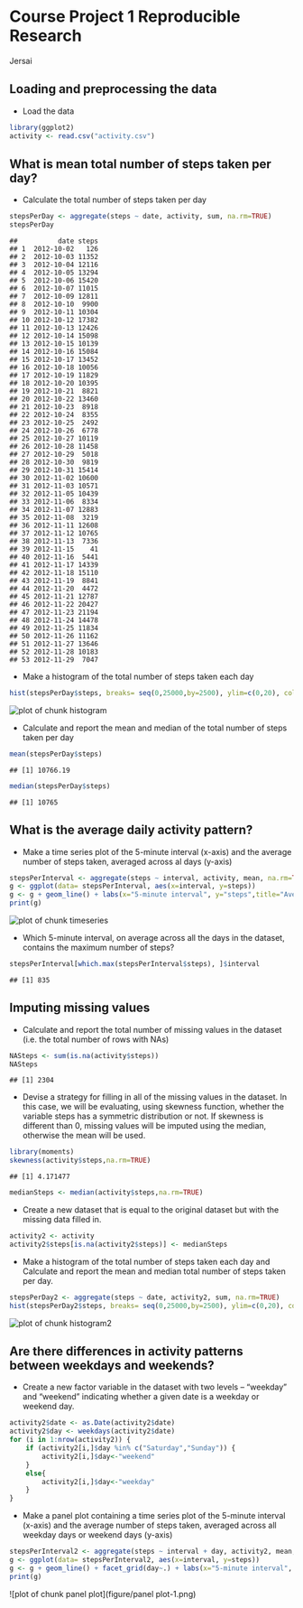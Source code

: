 Course Project 1 Reproducible Research
=========================================
Jersai


## Loading and preprocessing the data 


* Load the data

```r
library(ggplot2)
activity <- read.csv("activity.csv")
```


##  What is mean total number of steps taken per day?


* Calculate the total number of steps taken per day

```r
stepsPerDay <- aggregate(steps ~ date, activity, sum, na.rm=TRUE)
stepsPerDay
```

```
##          date steps
## 1  2012-10-02   126
## 2  2012-10-03 11352
## 3  2012-10-04 12116
## 4  2012-10-05 13294
## 5  2012-10-06 15420
## 6  2012-10-07 11015
## 7  2012-10-09 12811
## 8  2012-10-10  9900
## 9  2012-10-11 10304
## 10 2012-10-12 17382
## 11 2012-10-13 12426
## 12 2012-10-14 15098
## 13 2012-10-15 10139
## 14 2012-10-16 15084
## 15 2012-10-17 13452
## 16 2012-10-18 10056
## 17 2012-10-19 11829
## 18 2012-10-20 10395
## 19 2012-10-21  8821
## 20 2012-10-22 13460
## 21 2012-10-23  8918
## 22 2012-10-24  8355
## 23 2012-10-25  2492
## 24 2012-10-26  6778
## 25 2012-10-27 10119
## 26 2012-10-28 11458
## 27 2012-10-29  5018
## 28 2012-10-30  9819
## 29 2012-10-31 15414
## 30 2012-11-02 10600
## 31 2012-11-03 10571
## 32 2012-11-05 10439
## 33 2012-11-06  8334
## 34 2012-11-07 12883
## 35 2012-11-08  3219
## 36 2012-11-11 12608
## 37 2012-11-12 10765
## 38 2012-11-13  7336
## 39 2012-11-15    41
## 40 2012-11-16  5441
## 41 2012-11-17 14339
## 42 2012-11-18 15110
## 43 2012-11-19  8841
## 44 2012-11-20  4472
## 45 2012-11-21 12787
## 46 2012-11-22 20427
## 47 2012-11-23 21194
## 48 2012-11-24 14478
## 49 2012-11-25 11834
## 50 2012-11-26 11162
## 51 2012-11-27 13646
## 52 2012-11-28 10183
## 53 2012-11-29  7047
```


* Make a histogram of the total number of steps taken each day

```r
hist(stepsPerDay$steps, breaks= seq(0,25000,by=2500), ylim=c(0,20), col=5, main="Total number of steps taken each day")
```

![plot of chunk histogram](figure/histogram-1.png)


* Calculate and report the mean and median of the total number of steps taken per day

```r
mean(stepsPerDay$steps)
```

```
## [1] 10766.19
```

```r
median(stepsPerDay$steps)
```

```
## [1] 10765
```


##  What is the average daily activity pattern?


*  Make a time series plot of the 5-minute interval (x-axis) and the average number of steps taken, averaged across al days (y-axis)

```r
stepsPerInterval <- aggregate(steps ~ interval, activity, mean, na.rm=TRUE)
g <- ggplot(data= stepsPerInterval, aes(x=interval, y=steps))
g <- g + geom_line() + labs(x="5-minute interval", y="steps",title="Average daily activity pattern")
print(g)
```

![plot of chunk timeseries](figure/timeseries-1.png)


* Which 5-minute interval, on average across all the days in the dataset, contains the maximum number of steps?

```r
stepsPerInterval[which.max(stepsPerInterval$steps), ]$interval
```

```
## [1] 835
```


## Imputing missing values


* Calculate and report the total number of missing values in the dataset (i.e. the total number of rows with NAs)

```r
NASteps <- sum(is.na(activity$steps))
NASteps
```

```
## [1] 2304
```


* Devise a strategy for filling in all of the missing values in the dataset. In this case, we will be evaluating, using skewness function, whether the variable steps has a symmetric distribution or not. If skewness is different than 0, missing values will be imputed using the median, otherwise the mean will be used.

```r
library(moments)
skewness(activity$steps,na.rm=TRUE) 
```

```
## [1] 4.171477
```

```r
medianSteps <- median(activity$steps,na.rm=TRUE)
```


* Create a new dataset that is equal to the original dataset but with the missing data filled in.

```r
activity2 <- activity
activity2$steps[is.na(activity2$steps)] <- medianSteps
```


* Make a histogram of the total number of steps taken each day and Calculate and report the mean and median total number of steps taken per day.

```r
stepsPerDay2 <- aggregate(steps ~ date, activity2, sum, na.rm=TRUE)
hist(stepsPerDay2$steps, breaks= seq(0,25000,by=2500), ylim=c(0,20), col=5, main="Total number of steps taken each day")
```

![plot of chunk histogram2](figure/histogram2-1.png)


## Are there differences in activity patterns between weekdays and weekends?

* Create a new factor variable in the dataset with two levels – “weekday” and “weekend” indicating whether a given date is a weekday or weekend day.

```r
activity2$date <- as.Date(activity2$date)
activity2$day <- weekdays(activity2$date)
for (i in 1:nrow(activity2)) {
    if (activity2[i,]$day %in% c("Saturday","Sunday")) {
        activity2[i,]$day<-"weekend"
    }
    else{
        activity2[i,]$day<-"weekday"
    }
}
```


* Make a panel plot containing a time series plot of the 5-minute interval (x-axis) and the average number of steps taken, averaged across all weekday days or weekend days (y-axis)

```r
stepsPerInterval2 <- aggregate(steps ~ interval + day, activity2, mean, na.rm=TRUE)
g <- ggplot(data= stepsPerInterval2, aes(x=interval, y=steps))
g <- g + geom_line() + facet_grid(day~.) + labs(x="5-minute interval", y="steps",title="Average daily activity pattern across all weekdays or weekend days")
print(g)
```

![plot of chunk panel plot](figure/panel plot-1.png)
